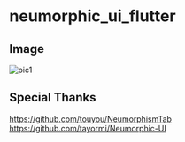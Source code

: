 # neumorphic_ui_flutter

## Image

![pic1](images/pic1)

## Special Thanks
https://github.com/touyou/NeumorphismTab
https://github.com/tayormi/Neumorphic-UI

